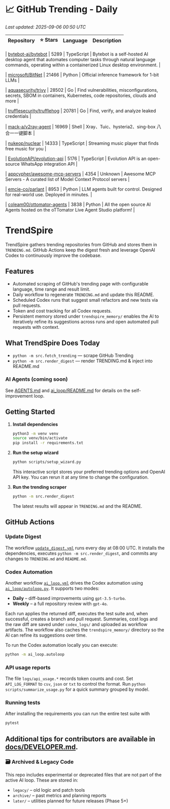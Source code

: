 <!-- TRENDING_START -->
# 📈 GitHub Trending - Daily

_Last updated: 2025-09-06 00:50 UTC_

| Repository | ⭐ Stars | Language | Description |
|------------|--------:|----------|-------------|

| [bytebot-ai/bytebot](https://github.com/bytebot-ai/bytebot) | 5289 | TypeScript | Bytebot is a self-hosted AI desktop agent that automates computer tasks through natural language commands, operating within a containerized Linux desktop environment. |

| [microsoft/BitNet](https://github.com/microsoft/BitNet) | 21466 | Python | Official inference framework for 1-bit LLMs |

| [aquasecurity/trivy](https://github.com/aquasecurity/trivy) | 28502 | Go | Find vulnerabilities, misconfigurations, secrets, SBOM in containers, Kubernetes, code repositories, clouds and more |

| [trufflesecurity/trufflehog](https://github.com/trufflesecurity/trufflehog) | 20781 | Go | Find, verify, and analyze leaked credentials |

| [mack-a/v2ray-agent](https://github.com/mack-a/v2ray-agent) | 16969 | Shell | Xray、Tuic、hysteria2、sing-box 八合一一键脚本 |

| [nukeop/nuclear](https://github.com/nukeop/nuclear) | 14333 | TypeScript | Streaming music player that finds free music for you |

| [EvolutionAPI/evolution-api](https://github.com/EvolutionAPI/evolution-api) | 5176 | TypeScript | Evolution API is an open-source WhatsApp integration API |

| [appcypher/awesome-mcp-servers](https://github.com/appcypher/awesome-mcp-servers) | 4354 | Unknown | Awesome MCP Servers - A curated list of Model Context Protocol servers |

| [emcie-co/parlant](https://github.com/emcie-co/parlant) | 8953 | Python | LLM agents built for control. Designed for real-world use. Deployed in minutes. |

| [coleam00/ottomator-agents](https://github.com/coleam00/ottomator-agents) | 3838 | Python | All the open source AI Agents hosted on the oTTomator Live Agent Studio platform! |
<!-- TRENDING_END -->

# TrendSpire

TrendSpire gathers trending repositories from GitHub and stores them in `TRENDING.md`. GitHub Actions keep the digest fresh and leverage OpenAI Codex to continuously improve the codebase.

## Features

- Automated scraping of GitHub's trending page with configurable language, time range and result limit.
- Daily workflow to regenerate `TRENDING.md` and update this README.
- Scheduled Codex runs that suggest small refactors and new tests via pull requests.
- Token and cost tracking for all Codex requests.
- Persistent memory stored under `trendspire_memory/` enables the AI to
  iteratively refine its suggestions across runs and open automated pull
  requests with context.

## What TrendSpire Does Today

- `python -m src.fetch_trending` — scrape GitHub Trending
- `python -m src.render_digest` — render TRENDING.md & inject into README.md

### AI Agents (coming soon)
See [AGENTS.md](./AGENTS.md) and [ai_loop/README.md](./ai_loop/README.md) for details on the self-improvement loop.

## Getting Started

1. **Install dependencies**
   ```bash
   python3 -m venv venv
   source venv/bin/activate
   pip install -r requirements.txt
   ```

2. **Run the setup wizard**
   ```bash
   python scripts/setup_wizard.py
   ```
   This interactive script stores your preferred trending options and OpenAI API key.
   You can rerun it at any time to change the configuration.

3. **Run the trending scraper**
   ```bash
   python -m src.render_digest
   ```
   The latest results will appear in `TRENDING.md` and the README.


## GitHub Actions

### Update Digest

The workflow [`update_digest.yml`](.github/workflows/update_digest.yml) runs every day at 08:00 UTC. It installs the dependencies, executes `python -m src.render_digest`, and commits any changes to `TRENDING.md` and `README.md`.

### Codex Automation

Another workflow [`ai_loop.yml`](.github/workflows/ai_loop.yml) drives the Codex automation using [`ai_loop/autoloop.py`](ai_loop/autoloop.py). It supports two modes:

- **Daily** – diff-based improvements using `gpt-3.5-turbo`.
- **Weekly** – a full repository review with `gpt-4o`.

Each run applies the returned diff, executes the test suite and, when successful, creates a branch and pull request. Summaries, cost logs and the raw diff are saved under `codex_logs/` and uploaded as workflow artifacts. The workflow also caches the `trendspire_memory/` directory so the AI can refine its suggestions over time.

To run the Codex automation locally you can execute:

```bash
python -m ai_loop.autoloop
```

### API usage reports

The file `logs/api_usage.*` records token counts and cost. Set `API_LOG_FORMAT`
to `csv`, `json` or `txt` to control the format. Run `python
scripts/summarize_usage.py` for a quick summary grouped by model.

### Running tests

After installing the requirements you can run the entire test suite with

```bash
pytest
```

Additional tips for contributors are available in
[docs/DEVELOPER.md](docs/DEVELOPER.md).
---

### 🗃 Archived & Legacy Code

This repo includes experimental or deprecated files that are not part of the active AI loop. These are stored in:

- `legacy/` – old logic and patch tools
- `archive/` – past metrics and planning reports
- `later/` – utilities planned for future releases (Phase 5+)
